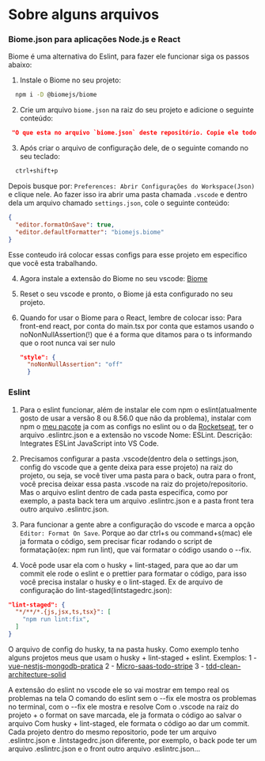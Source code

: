# Sobre alguns arquivos

### Biome.json para aplicações Node.js e React

  Biome é uma alternativa do Eslint, para fazer ele funcionar siga os passos abaixo:

  1. Instale o Biome no seu projeto:
  ```bash
    npm i -D @biomejs/biome
  ```
  2. Crie um arquivo `biome.json` na raiz do seu projeto e adicione o seguinte conteúdo:
  ```json
   "O que esta no arquivo `biome.json` deste repositório. Copie ele todo e cole no seu arquivo biome.json que você criou no seu projeto."
  ```

  3. Após criar o arquivo de configuração dele, de o seguinte comando no seu teclado:
  ```bash
    ctrl+shift+p
  ```
  Depois busque por: `Preferences: Abrir Configurações do Workspace(Json)` e clique nele. Ao fazer isso ira abrir uma pasta chamada `.vscode` e dentro dela um arquivo chamado `settings.json`, cole o seguinte conteúdo:
  ```json
  {
    "editor.formatOnSave": true,
    "editor.defaultFormatter": "biomejs.biome"
  }
  ```
  Esse conteudo irá colocar essas configs para esse projeto em especifico que você esta trabalhando.

  4. Agora instale a extensão do Biome no seu vscode: [Biome](https://marketplace.visualstudio.com/items?itemName=biomejs.biome)

  5. Reset o seu vscode e pronto, o Biome já esta configurado no seu projeto.

  6. Quando for usar o Biome para o React, lembre de colocar isso: Para front-end react, por conta do main.tsx por conta que estamos usando o noNonNullAssertion(!) que é a forma que ditamos para o ts informando que o root nunca vai ser nulo
      ```JSON
      "style": {
        "noNonNullAssertion": "off"
        }
      ```

### Eslint

  1. Para o eslint funcionar, além de instalar ele com npm o eslint(atualmente gosto de usar a versão 8 ou 8.56.0 que não da problema), instalar com npm o [meu pacote](https://www.npmjs.com/package/@pedrohvfernandes/eslint-config) ja com as configs no eslint ou o da [Rocketseat](https://github.com/Rocketseat/eslint-config-rocketseat/tree/main), ter o arquivo .eslintrc.json e a extensão no vscode Nome: ESLint. Descrição: Integrates ESLint JavaScript into VS Code.

  2. Precisamos configurar a pasta .vscode(dentro dela o settings.json, config do vscode que a gente deixa para esse projeto) na raiz do projeto, ou seja, se você tiver uma pasta para o back, outra para o front, você precisa deixar essa pasta .vscode na raiz do projeto/repositorio. Mas o arquivo eslint dentro de cada pasta especifica, como por exemplo, a pasta back tera um arquivo .eslintrc.json e a pasta front tera outro arquivo .eslintrc.json.

  3. Para funcionar a gente abre a configuração do vscode e marca a opção `Editor: Format On Save`. Porque ao dar ctrl+s ou command+s(mac) ele ja formata o código, sem precisar ficar rodando o script de formatação(ex: npm run lint), que vai formatar o código usando o --fix.
  
  4. Você pode usar ela com o husky + lint-staged, para que ao dar um commit ele rode o eslint e o prettier para formatar o código, para isso você precisa instalar o husky e o lint-staged. Ex de arquivo de configuração do lint-staged(lintstagedrc.json):
  ```json
  "lint-staged": {
    "*/**/*.{js,jsx,ts,tsx}": [
      "npm run lint:fix",
    ]
  }
  ```
  O arquivo de config do husky, ta na pasta husky. Como exemplo tenho alguns projetos meus que usam o husky + lint-staged + eslint. Exemplos:
    1 - [vue-nestjs-mongodb-pratica](https://github.com/PedrohvFernandes/vue-nestjs-mongodb-pratica/tree/main)
    2 - [Micro-saas-todo-stripe](https://github.com/PedrohvFernandes/micro-saas-todo-stripe)
    3 - [tdd-clean-architecture-solid](https://github.com/PedrohvFernandes/tdd-clean-architecture-solid)
  
  A extensão do eslint no vscode ele so vai mostrar em tempo real os problemas na tela
  O comando do eslint sem o --fix ele mostra os problemas no terminal, com o --fix ele mostra e resolve
  Com o .vscode na raiz do projeto + o format on save marcada, ele ja formata o código ao salvar o arquivo
  Com husky + lint-staged, ele formata o código ao dar um commit.
  Cada projeto dentro do mesmo repositorio, pode ter um arquivo .eslintrc.json e .lintstagedrc.json diferente, por exemplo, o back pode ter um arquivo .eslintrc.json e o front outro arquivo .eslintrc.json...
